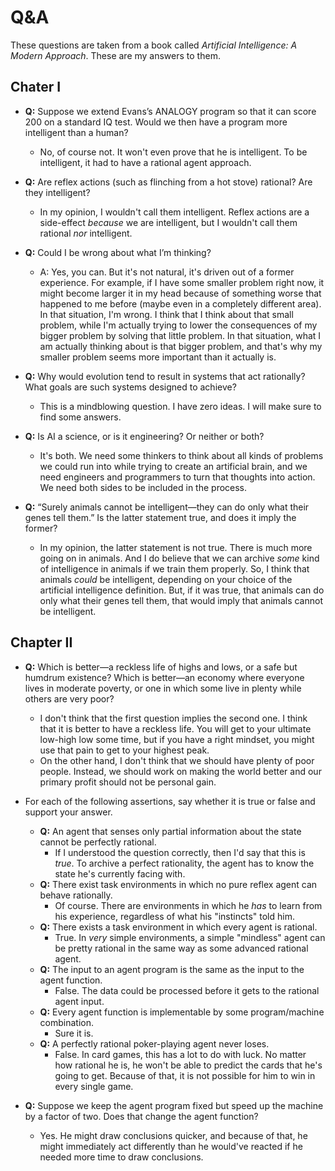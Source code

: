 # Q&A

These questions are taken from a book called _Artificial Intelligence: A Modern Approach_. These are my answers to them.

## Chater I

* **Q:** Suppose we extend Evans’s ANALOGY program so that it can score 200 on a standard IQ test. Would we then have a program more intelligent than a human?
  * No, of course not. It won't even prove that he is intelligent. To be intelligent, it had to have a rational agent approach.

* **Q:** Are reflex actions (such as flinching from a hot stove) rational? Are they intelligent?
  * In my opinion, I wouldn't call them intelligent. Reflex actions are a side-effect _because_ we are intelligent, but I wouldn't call them rational _nor_ intelligent.

* **Q:** Could I be wrong about what I’m thinking?
  * A: Yes, you can. But it's not natural, it's driven out of a former experience. For example, if I have some smaller problem right now, it might become larger it in my head because of something worse that happened to me before (maybe even in a completely different area). In that situation, I'm wrong. I think that I think about that small problem, while I'm actually trying to lower the consequences of my bigger problem by solving that little problem. In that situation, what I am actually thinking about is that bigger problem, and that's why my smaller problem seems more important than it actually is.

* **Q:** Why would evolution tend to result in systems that act rationally? What goals are such systems designed to achieve?
  * This is a mindblowing question. I have zero ideas. I will make sure to find some answers.

* **Q:** Is AI a science, or is it engineering? Or neither or both?
  * It's both. We need some thinkers to think about all kinds of problems we could run into while trying to create an artificial brain, and we need engineers and programmers to turn that thoughts into action. We need both sides to be included in the process.

* **Q:** “Surely animals cannot be intelligent—they can do only what their genes tell them.” Is the latter statement true, and does it imply the former?
  * In my opinion, the latter statement is not true. There is much more going on in animals. And I do believe that we can archive _some_ kind of intelligence in animals if we train them properly. So, I think that animals _could_ be intelligent, depending on your choice of the artificial intelligence definition. But, if it was true, that animals can do only what their genes tell them, that would imply that animals cannot be intelligent.

## Chapter II

* **Q:** Which is better—a reckless life of highs and lows, or a safe but humdrum existence? Which is better—an economy where everyone lives in moderate poverty, or one in which some live in plenty while others are very poor?
  * I don't think that the first question implies the second one. I think that it is better to have a reckless life. You will get to your ultimate low-high low some time, but if you have a right mindset, you might use that pain to get to your highest peak.
  * On the other hand, I don't think that we should have plenty of poor people. Instead, we should work on making the world better and our primary profit should not be personal gain.

* For each of the following assertions, say whether it is true or false and support your answer.
  * **Q:** An agent that senses only partial information about the state cannot be perfectly rational.
    * If I understood the question correctly, then I'd say that this is _true_. To archive a perfect rationality, the agent has to know the state he's currently facing with.
  * **Q:** There exist task environments in which no pure reflex agent can behave rationally.
    * Of course. There are environments in which he _has_ to learn from his experience, regardless of what his "instincts" told him.
  * **Q:** There exists a task environment in which every agent is rational.
    * True. In _very_ simple environments, a simple "mindless" agent can be pretty rational in the same way as some advanced rational agent.
  * **Q:** The input to an agent program is the same as the input to the agent function.
    * False. The data could be processed before it gets to the rational agent input.
  * **Q:** Every agent function is implementable by some program/machine combination.
    * Sure it is.
  * **Q:** A perfectly rational poker-playing agent never loses.
    * False. In card games, this has a lot to do with luck. No matter how rational he is, he won't be able to predict the cards that he's going to get. Because of that, it is not possible for him to win in every single game.

* **Q:** Suppose we keep the agent program fixed but speed up the machine by a factor of two. Does that change the agent function?
  * Yes. He might draw conclusions quicker, and because of that, he might immediately act differently than he would've reacted if he needed more time to draw conclusions.
